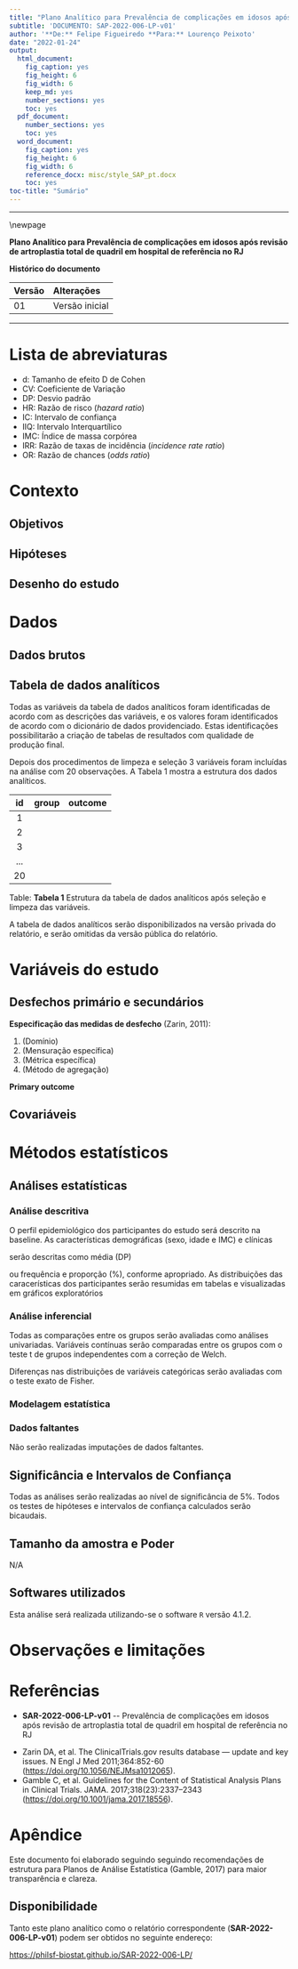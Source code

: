 ```yaml
---
title: "Plano Analítico para Prevalência de complicações em idosos após revisão de artroplastia total de quadril em hospital de referência no RJ"
subtitle: 'DOCUMENTO: SAP-2022-006-LP-v01'
author: '**De:** Felipe Figueiredo **Para:** Lourenço Peixoto'
date: "2022-01-24"
output:
  html_document:
    fig_caption: yes
    fig_height: 6
    fig_width: 6
    keep_md: yes
    number_sections: yes
    toc: yes
  pdf_document:
    number_sections: yes
    toc: yes
  word_document:
    fig_caption: yes
    fig_height: 6
    fig_width: 6
    reference_docx: misc/style_SAP_pt.docx
    toc: yes
toc-title: "Sumário"
---
```




---

\newpage

**Plano Analítico para Prevalência de complicações em idosos após revisão de artroplastia total de quadril em hospital de referência no RJ**

**Histórico do documento**


|Versão |Alterações     |
|:------|:--------------|
|01     |Versão inicial |

---

# Lista de abreviaturas

- d: Tamanho de efeito D de Cohen
- CV: Coeficiente de Variação
- DP: Desvio padrão
- HR: Razão de risco (*hazard ratio*)
- IC: Intervalo de confiança
- IIQ: Intervalo Interquartílico
- IMC: Índice de massa corpórea
- IRR: Razão de taxas de incidência (*incidence rate ratio*)
- OR: Razão de chances (*odds ratio*)

# Contexto

## Objetivos

## Hipóteses

## Desenho do estudo

# Dados



## Dados brutos

## Tabela de dados analíticos

Todas as variáveis da tabela de dados analíticos foram identificadas de acordo com as descrições das variáveis, e os valores foram identificados de acordo com o dicionário de dados providenciado.
Estas identificações possibilitarão a criação de tabelas de resultados com qualidade de produção final.

Depois dos procedimentos de limpeza e seleção 3 variáveis foram incluídas na análise com 20 observações.
A Tabela 1 mostra a estrutura dos dados analíticos.


| id  | group | outcome |
|:---:|:-----:|:-------:|
|  1  |       |         |
|  2  |       |         |
|  3  |       |         |
| ... |       |         |
| 20  |       |         |

Table: **Tabela 1** Estrutura da tabela de dados analíticos após seleção e limpeza das variáveis.

A tabela de dados analíticos serão disponibilizados na versão privada do relatório, e serão omitidas da versão pública do relatório.

# Variáveis do estudo

## Desfechos primário e secundários

**Especificação das medidas de desfecho** (Zarin, 2011):

1. (Domínio)
2. (Mensuração específica)
3. (Métrica específica)
4. (Método de agregação)

**Primary outcome**

## Covariáveis

# Métodos estatísticos

## Análises estatísticas

### Análise descritiva

O perfil epidemiológico dos participantes do estudo será descrito na baseline.
As características demográficas
(sexo, idade e IMC)
e clínicas
<!-- ( [vars] ) -->
serão descritas como
média (DP)
<!-- mediana (IIQ) -->
ou frequência e proporção (%), conforme apropriado.
As distribuições das caracerísticas dos participantes serão resumidas em tabelas e visualizadas em gráficos exploratórios

### Análise inferencial

Todas as comparações entre os grupos serão avaliadas como análises univariadas.
Variáveis contínuas serão comparadas entre os grupos com o
teste t de grupos independentes com a correção de Welch.
<!-- teste t pareado com a correção de Welch. -->
<!-- teste de Wilcoxon. -->
Diferenças nas distribuições de variáveis categóricas serão avaliadas com o teste
exato de Fisher.
<!-- qui-quadrado. -->
<!-- McNemar. -->

<!-- Todas as análises inferenciais serão realizadas com base nos modelos estatísticos (descritos na próxima seção). -->

### Modelagem estatística

### Dados faltantes

Não serão realizadas imputações de dados faltantes.

## Significância e Intervalos de Confiança

Todas as análises serão realizadas ao nível de significância de 5%.
Todos os testes de hipóteses e intervalos de confiança calculados serão
bicaudais.
<!-- unicaudais à esquerda. -->
<!-- unicaudais à direita. -->

## Tamanho da amostra e Poder



<!-- Os grupos de estudo eram balanceados e o tamanho total da amostra foi 20 incluindo todos os grupos. -->

<!-- Os grupos do estudo não eram balanceados com -->
<!-- 10 participantes no grupo1 -->
<!-- e -->
<!-- 10 participantes no grupo2 -->
<!-- e um total amostral de 20. -->
<!-- Esta análise de poder ajusta para os diferentes tamanhos dos grupos. -->

<!-- Com estes tamanhos amostrais um teste t pode detectar um tamanho de efeito tão grande quanto -->
<!-- **d = 1.32** -->
<!-- com poder estatísticod e 80% e um nível de significância de 5% (Cohen, 1988). -->

N/A

## Softwares utilizados

Esta análise será realizada utilizando-se o software `R` versão 4.1.2.

# Observações e limitações

# Referências

- **SAR-2022-006-LP-v01** -- Prevalência de complicações em idosos após revisão de artroplastia total de quadril em hospital de referência no RJ
<!-- - Cohen, J. (1988). Statistical power analysis for the behavioral sciences (2nd Ed.). New York: Routledge. -->
- Zarin DA, et al. The ClinicalTrials.gov results database — update and key issues. N Engl J Med 2011;364:852-60 (<https://doi.org/10.1056/NEJMsa1012065>).
- Gamble C, et al. Guidelines for the Content of Statistical Analysis Plans in Clinical Trials. JAMA. 2017;318(23):2337–2343 (<https://doi.org/10.1001/jama.2017.18556>).

# Apêndice

Este documento foi elaborado seguindo seguindo recomendações de estrutura para Planos de Análise Estatística (Gamble, 2017) para maior transparência e clareza.

## Disponibilidade

Tanto este plano analítico como o relatório correspondente (**SAR-2022-006-LP-v01**) podem ser obtidos no seguinte endereço:

<https://philsf-biostat.github.io/SAR-2022-006-LP/>

<!-- O cliente solicitou que esta análise seja mantida confidencial. -->
<!-- Tanto este plano analítico como o relatório correspondente (**SAR-2022-006-LP-v01**) portanto não foram publicados online e apenas o título e o ano da análise foram incluídas no portfólio do consultor. -->
<!-- O portfólio pode ser visto em: -->

<!-- <https://philsf-biostat.github.io/> -->
